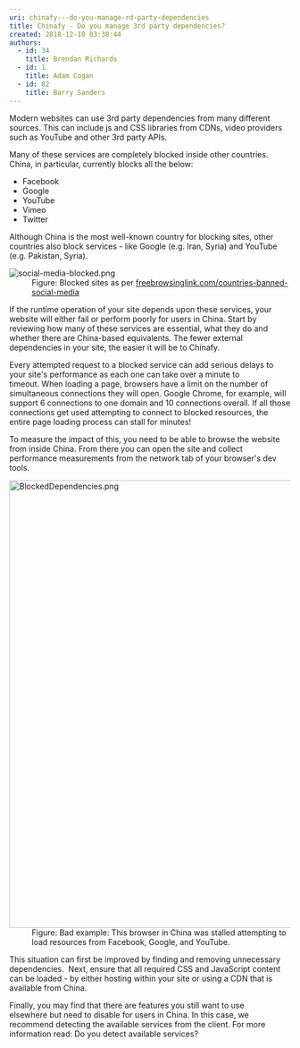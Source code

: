 ```yaml
---
uri: chinafy---do-you-manage-rd-party-dependencies
title: Chinafy - Do you manage 3rd party dependencies?
created: 2018-12-10 03:38:44
authors:
  - id: 34
    title: Brendan Richards
  - id: 1
    title: Adam Cogan
  - id: 82
    title: Barry Sanders
---
```





<span class='intro'> Modern websites can use 3rd party dependencies from many different sources. This can include js and CSS libraries from&#160;CDNs, video providers such as YouTube and other 3rd party APIs.<br> </span>

<p>Many of these services are completely blocked inside other countries. China,&#160;in particular, currently blocks all the below&#58;</p><ul><li>Facebook​<br></li><li>Google<br></li><li>YouTube<br></li><li>Vimeo<br></li><li>Twitter<br></li></ul><p>Although China is the most well-known country for blocking sites, other countries also block services - like Google (e.g. Iran, Syria) and YouTube (e.g. Pakistan, Syria).</p><dl class="image"><dt>
      <img src="/PublishingImages/social-media-blocked.png" alt="social-media-blocked.png" />​</dt><dd>Figure&#58; Blocked sites as per 
      <a href="https&#58;//www.freebrowsinglink.com/countries-banned-social-media/">freebrowsinglink.com/countries-banned-social-media​</a><br></dd></dl><p>If the runtime operation of your site depends upon these services, your website will either fail or perform poorly for users in China. Start by reviewing how many of these services are essential, what they do and whether there are China-based equivalents. The fewer external dependencies in your site, the easier it will be to Chinafy.</p><p>Every attempted&#160;request to a blocked service can add serious delays to your site's performance as each one can take ​over a minute&#160;to timeout.&#160;When loading a page, browsers have a limit on the number of simultaneous connections they will open. Google&#160;Chrome, for example,&#160;will support 6 connections to one domain&#160;and 10 connections&#160;overall. If all those connections get used attempting to connect&#160;to blocked resources, the entire page&#160;loading process can stall for minutes!<br></p><p>To measure the impact of this, you need to be able to browse the website from inside China. From there you can open the site and collect performance measurements from the network tab of your browser's dev tools.<br></p><dl class="badImage"><dt> 
      <img src="/PublishingImages/BlockedDependencies.png" alt="BlockedDependencies.png" style="width&#58;800px;" /> 
   </dt><dd>Figure&#58; Bad example&#58; This browser in China was stalled attempting to load resources from Facebook, Google, and YouTube.</dd></dl><p>This situation can&#160;first be improved by finding and removing unnecessary dependencies.&#160;&#160;Next, ensure that all required CSS and JavaScript content can be loaded - by either hosting within your site&#160;or using a CDN that is available from China.<br></p><p>Finally, you may find that there are features you still want to use elsewhere&#160;but&#160;need to&#160;disable for users in&#160;China. In this case, we recommend detecting the available services from the client.&#160;For more information read&#58; Do you detect available services?&#160; 
   <br></p>


